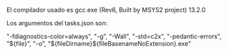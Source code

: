 El compilador usado es gcc.exe (Rev6, Built by MSYS2 project) 13.2.0

Los argumentos del tasks.json son:

"-fdiagnostics-color=always",
                "-g",
                "-Wall",
                "-std=c2x",
                "-pedantic-errors",
                "${file}",
                "-o",
                "${fileDirname}\${fileBasenameNoExtension}.exe"
